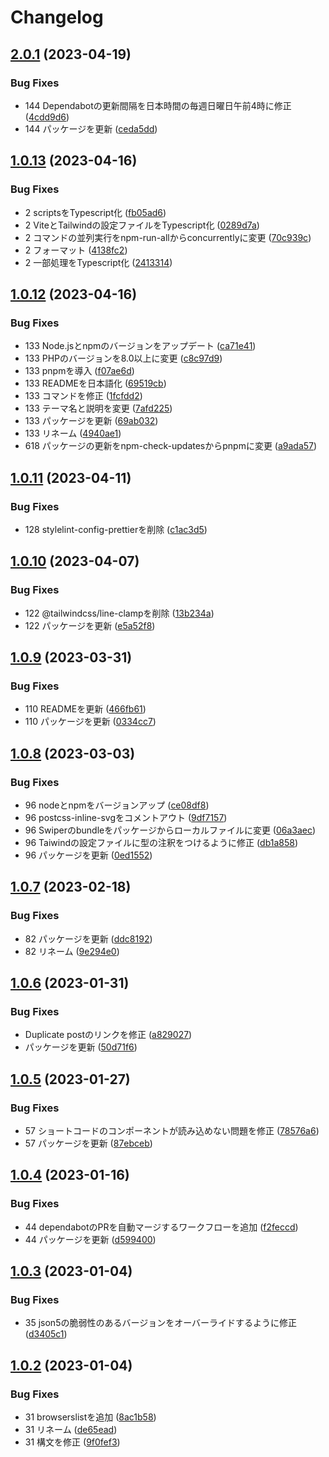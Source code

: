 # Changelog

## [2.0.1](https://github.com/revoltage-inc/tmp-wordpress/compare/v2.0.0...v2.0.1) (2023-04-19)


### Bug Fixes

* 144 Dependabotの更新間隔を日本時間の毎週日曜日午前4時に修正 ([4cdd9d6](https://github.com/revoltage-inc/tmp-wordpress/commit/4cdd9d611912a0fbadd7e079fd975fd5b97f38e3))
* 144 パッケージを更新 ([ceda5dd](https://github.com/revoltage-inc/tmp-wordpress/commit/ceda5ddb380fcaa6ceebc35c0624babc3726c707))

## [1.0.13](https://github.com/revoltage-inc/tmp-wordpress/compare/v1.0.12...v1.0.13) (2023-04-16)


### Bug Fixes

* 2 scriptsをTypescript化 ([fb05ad6](https://github.com/revoltage-inc/tmp-wordpress/commit/fb05ad6d421445b17f8f868d99a247337cddd9f9))
* 2 ViteとTailwindの設定ファイルをTypescript化 ([0289d7a](https://github.com/revoltage-inc/tmp-wordpress/commit/0289d7a476f010cd9baec56912d6a4cf32c9b5ae))
* 2 コマンドの並列実行をnpm-run-allからconcurrentlyに変更 ([70c939c](https://github.com/revoltage-inc/tmp-wordpress/commit/70c939c1ce983c3a50a1eaa224e7550d117f92fd))
* 2 フォーマット ([4138fc2](https://github.com/revoltage-inc/tmp-wordpress/commit/4138fc2849f60b5830edd171d99a50c39eca5fbc))
* 2 一部処理をTypescript化 ([2413314](https://github.com/revoltage-inc/tmp-wordpress/commit/241331437d23fc0441529b679de3e060bc93040a))

## [1.0.12](https://github.com/revoltage-inc/tmp-wordpress/compare/v1.0.11...v1.0.12) (2023-04-16)


### Bug Fixes

* 133 Node.jsとnpmのバージョンをアップデート ([ca71e41](https://github.com/revoltage-inc/tmp-wordpress/commit/ca71e4119efbef3f31a510a85bd03118f1fd5fab))
* 133 PHPのバージョンを8.0以上に変更 ([c8c97d9](https://github.com/revoltage-inc/tmp-wordpress/commit/c8c97d9a7e7dd7cb6bfa87fcb5346b9f92387511))
* 133 pnpmを導入 ([f07ae6d](https://github.com/revoltage-inc/tmp-wordpress/commit/f07ae6d9c098d31657be7a97af30a35191a28f65))
* 133 READMEを日本語化 ([69519cb](https://github.com/revoltage-inc/tmp-wordpress/commit/69519cb54b323a5def98cce802ebe72ad9647298))
* 133 コマンドを修正 ([1fcfdd2](https://github.com/revoltage-inc/tmp-wordpress/commit/1fcfdd25f5d6c30825bfd8e88b5532d7a55c432b))
* 133 テーマ名と説明を変更 ([7afd225](https://github.com/revoltage-inc/tmp-wordpress/commit/7afd22540eb2e3fea5dbaf5771352fa2ac09f46c))
* 133 パッケージを更新 ([69ab032](https://github.com/revoltage-inc/tmp-wordpress/commit/69ab0322e19554b792ebad286598fc7567eabb96))
* 133 リネーム ([4940ae1](https://github.com/revoltage-inc/tmp-wordpress/commit/4940ae119cf4ff99f629c4bef8afb4e27d56aaec))
* 618 パッケージの更新をnpm-check-updatesからpnpmに変更 ([a9ada57](https://github.com/revoltage-inc/tmp-wordpress/commit/a9ada57c606e5c82b4c06fdc93c0ecea82e759d1))

## [1.0.11](https://github.com/revoltage-inc/tmp-wordpress/compare/v1.0.10...v1.0.11) (2023-04-11)


### Bug Fixes

* 128 stylelint-config-prettierを削除 ([c1ac3d5](https://github.com/revoltage-inc/tmp-wordpress/commit/c1ac3d55497d3407d8873763bc8528dc94fd99f5))

## [1.0.10](https://github.com/revoltage-inc/tmp-wordpress/compare/v1.0.9...v1.0.10) (2023-04-07)


### Bug Fixes

* 122 @tailwindcss/line-clampを削除 ([13b234a](https://github.com/revoltage-inc/tmp-wordpress/commit/13b234abe48ee400c4b71a86887d5f2ffd91fadd))
* 122 パッケージを更新 ([e5a52f8](https://github.com/revoltage-inc/tmp-wordpress/commit/e5a52f838c2559ffdf7fe01d53efc4b0d720e29b))

## [1.0.9](https://github.com/revoltage-inc/tmp-wordpress/compare/v1.0.8...v1.0.9) (2023-03-31)


### Bug Fixes

* 110 READMEを更新 ([466fb61](https://github.com/revoltage-inc/tmp-wordpress/commit/466fb610002da968270d213e05853b2d63970cce))
* 110 パッケージを更新 ([0334cc7](https://github.com/revoltage-inc/tmp-wordpress/commit/0334cc746ae3d7cb975aa5a6cbd77c8039ba8b6b))

## [1.0.8](https://github.com/revoltage-inc/tmp-wordpress/compare/v1.0.7...v1.0.8) (2023-03-03)


### Bug Fixes

* 96 nodeとnpmをバージョンアップ ([ce08df8](https://github.com/revoltage-inc/tmp-wordpress/commit/ce08df820778dca3a8aa466b49e0b9efd2001f6f))
* 96 postcss-inline-svgをコメントアウト ([9df7157](https://github.com/revoltage-inc/tmp-wordpress/commit/9df7157ac95263937e98cf0007d0ceb490ff6aa5))
* 96 Swiperのbundleをパッケージからローカルファイルに変更 ([06a3aec](https://github.com/revoltage-inc/tmp-wordpress/commit/06a3aec27dcb7fd9fddcbfdb631e4d4351fc99bf))
* 96 Taiwindの設定ファイルに型の注釈をつけるように修正 ([db1a858](https://github.com/revoltage-inc/tmp-wordpress/commit/db1a858738faf2d3b6002636dff24deca1f7fed1))
* 96 パッケージを更新 ([0ed1552](https://github.com/revoltage-inc/tmp-wordpress/commit/0ed155253c7d95ba691b3a5fddbded5beb915250))

## [1.0.7](https://github.com/revoltage-inc/tmp-wordpress/compare/v1.0.6...v1.0.7) (2023-02-18)


### Bug Fixes

* 82 パッケージを更新 ([ddc8192](https://github.com/revoltage-inc/tmp-wordpress/commit/ddc819206c32afe44e95bcf6acef1ca5397fe81f))
* 82 リネーム ([9e294e0](https://github.com/revoltage-inc/tmp-wordpress/commit/9e294e06019acf0df61347fcd83b9edbe87c5cbc))

## [1.0.6](https://github.com/revoltage-inc/tmp-wordpress/compare/v1.0.5...v1.0.6) (2023-01-31)


### Bug Fixes

* Duplicate postのリンクを修正 ([a829027](https://github.com/revoltage-inc/tmp-wordpress/commit/a829027f575596bdf8107476c895fdc1874d6ad3))
* パッケージを更新 ([50d71f6](https://github.com/revoltage-inc/tmp-wordpress/commit/50d71f652a08d73ec61862db930e0d680cabfa0d))

## [1.0.5](https://github.com/revoltage-inc/tmp-wordpress/compare/v1.0.4...v1.0.5) (2023-01-27)


### Bug Fixes

* 57 ショートコードのコンポーネントが読み込めない問題を修正 ([78576a6](https://github.com/revoltage-inc/tmp-wordpress/commit/78576a6849578da632840995f8441a1ad5dea0fa))
* 57 パッケージを更新 ([87ebceb](https://github.com/revoltage-inc/tmp-wordpress/commit/87ebceb8631af6e596c056cede1ce6f61d09e190))

## [1.0.4](https://github.com/revoltage-inc/tmp-wordpress/compare/v1.0.3...v1.0.4) (2023-01-16)


### Bug Fixes

* 44 dependabotのPRを自動マージするワークフローを追加 ([f2feccd](https://github.com/revoltage-inc/tmp-wordpress/commit/f2feccd674c460da6f33a9f4e61a70832082c564))
* 44 パッケージを更新 ([d599400](https://github.com/revoltage-inc/tmp-wordpress/commit/d5994005682f97aba95cc6f9a9d4f85151aa6848))

## [1.0.3](https://github.com/revoltage-inc/tmp-wordpress/compare/v1.0.2...v1.0.3) (2023-01-04)


### Bug Fixes

* 35 json5の脆弱性のあるバージョンをオーバーライドするように修正 ([d3405c1](https://github.com/revoltage-inc/tmp-wordpress/commit/d3405c10544b1c7440add7ebb3a2cc0354092767))

## [1.0.2](https://github.com/revoltage-inc/tmp-wordpress/compare/v1.0.1...v1.0.2) (2023-01-04)


### Bug Fixes

* 31 browserslistを追加 ([8ac1b58](https://github.com/revoltage-inc/tmp-wordpress/commit/8ac1b58b09e817d1508faa38eb4ab4cb237f0e4a))
* 31 リネーム ([de65ead](https://github.com/revoltage-inc/tmp-wordpress/commit/de65ead283c3d0f23903bdb2c933096a4cc81fb1))
* 31 構文を修正 ([9f0fef3](https://github.com/revoltage-inc/tmp-wordpress/commit/9f0fef38f72ea34f3f40af857e2ee1658226b54f))
